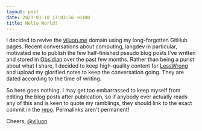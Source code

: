 ```yaml
---
layout: post
date: 2021-01-10 17:03:56 +0100
title: Hello World!
---
```


I decided to revive the [viluon.me](https://viluon.me) domain using my
long-forgotten GitHub pages. Recent conversations about computing, langdev in
particular, motivated me to publish the few half-finished pseudo blog posts
I've written and stored in [Obsidian](http://obsidian.md) over the past few
months. Rather than being a purist about what I share, I decided to keep
high-quality content for [LessWrong](http://lesswrong.com) and upload my
glorified notes to keep the conversation going. They are dated according to the
time of writing.

So here goes nothing. I may get too embarrassed to keep myself from editing the
blog posts after publication, so if anybody ever actually reads any of this and
is keen to quote my ramblings, they should link to the exact commit in the
[repo](https://github.com/viluon/viluon.github.io). Permalinks aren't
permanent!

Cheers, [@viluon](https://keybase.io/viluon)

